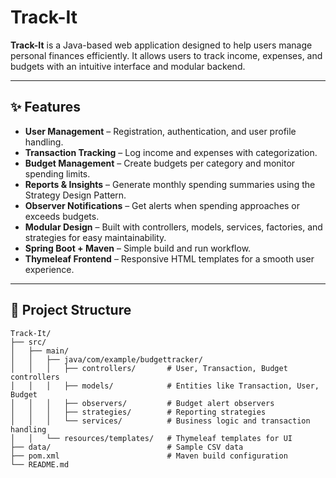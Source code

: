 # Track-It

**Track-It** is a Java-based web application designed to help users manage personal finances efficiently. It allows users to track income, expenses, and budgets with an intuitive interface and modular backend.

---

## ✨ Features

- **User Management** – Registration, authentication, and user profile handling.
- **Transaction Tracking** – Log income and expenses with categorization.
- **Budget Management** – Create budgets per category and monitor spending limits.
- **Reports & Insights** – Generate monthly spending summaries using the Strategy Design Pattern.
- **Observer Notifications** – Get alerts when spending approaches or exceeds budgets.
- **Modular Design** – Built with controllers, models, services, factories, and strategies for easy maintainability.
- **Spring Boot + Maven** – Simple build and run workflow.
- **Thymeleaf Frontend** – Responsive HTML templates for a smooth user experience.

---

## 📂 Project Structure

```text
Track-It/
├── src/
│   ├── main/
│   │   ├── java/com/example/budgettracker/
│   │   │   ├── controllers/       # User, Transaction, Budget controllers
│   │   │   ├── models/            # Entities like Transaction, User, Budget
│   │   │   ├── observers/         # Budget alert observers
│   │   │   ├── strategies/        # Reporting strategies
│   │   │   └── services/          # Business logic and transaction handling
│   │   └── resources/templates/   # Thymeleaf templates for UI
├── data/                          # Sample CSV data
├── pom.xml                        # Maven build configuration
└── README.md
